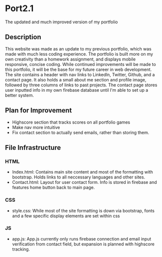 # Port2.1
The updated and much improved version of my portfolio

## Description
This website was made as an update to my previous portfolio, which was made with much less coding experience. The portfolio is built more on my own creativity than a homework assignment, and displays mobile responsive, concise coding. While continued improvements will be made to this portfolio, it will be the base for my future career in web development. The site contains a header with nav links to LinkedIn, Twitter, Github, and a contact page.
It also holds a small about me section and profile image, followed by three columns of links to past projects.
The contact page stores user inputted info in my own firebase database until I'm able to set up a better system.

## Plan for Improvement
* Highscore section that tracks scores on all portfolio games
* Make nav more intuitive
* Fix contact section to actually send emails, rather than storing them. 

## File Infrastructure

### HTML
* Index.html: Contains main site content and most of the formatting with bootstrap. Holds links to all neccessary languages and other sites. 
* Contact.html: Layout for user contact form. Info is stored in firebase and features home button back to main page.

### CSS
* style.css: While most of the site formatting is down via bootstrap, fonts and a few specific display elements are set within css

### JS
* app.js: App.js currently only runs firebase connection and email input verification from contact field, but expansion is planned with highscore tracking.
